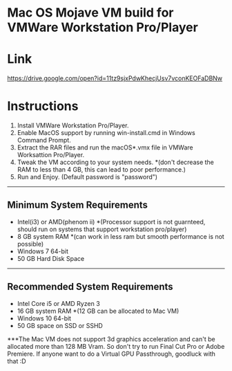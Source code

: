 # Mac OS Mojave VM build for VMWare Workstation Pro/Player

# Link

https://drive.google.com/open?id=11tz9sjxPdwKhecjUsv7vconKEOFaDBNw

# Instructions

1. Install VMWare Workstation Pro/Player.
2. Enable MacOS support by running win-install.cmd in Windows Command Prompt.
3. Extract the RAR files and run the macOS*.vmx file in VMWare Worksattion Pro/Player.
4. Tweak the VM according to your system needs. *(don't decrease the RAM to less than 4 GB, this can lead to poor performance.)
5. Run and Enjoy. (Default password is "password")

--------------------------------------------------------------
Minimum System Requirements
--------------------------------------------------------------

* Intel(i3) or AMD(phenom ii) *(Processor support is not guarnteed, should run on systems that support workstation pro/player)
* 8 GB system RAM *(can work in less ram but smooth performance is not possible)
* Windows 7 64-bit
* 50 GB Hard Disk Space

--------------------------------------------------------------
Recommended System Requirements
--------------------------------------------------------------

* Intel Core i5 or AMD Ryzen 3
* 16 GB system RAM *(12 GB can be allocated to Mac VM)
* Windows 10 64-bit
* 50 GB space on SSD or SSHD


***The Mac VM does not support 3d graphics acceleration and can't be allocated more than 128 MB Vram. So don't try to run Final Cut Pro or Adobe Premiere. If anyone want to do a Virtual GPU Passthrough, goodluck with that :D
